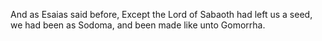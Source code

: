 And as Esaias said before, Except the Lord of Sabaoth had left us a seed, we had been as Sodoma, and been made like unto Gomorrha.
